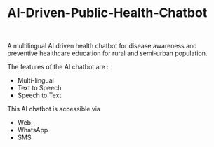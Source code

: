 <h1>AI-Driven-Public-Health-Chatbot</h1>
</br>
<p>
A multilingual AI driven health chatbot for disease awareness and preventive healthcare education for rural and semi-urban population.
</p>
<p>
The features of the AI chatbot are :
<ul>
    <li>Multi-lingual</li>
    <li>Text to Speech</li>
    <li>Speech to Text</li>
</ul>
</p>
<p>
This AI chatbot is accessible via
<ul>
    <li>Web</li>
    <li>WhatsApp</li>
    <li>SMS</li>
</ul>
</p>